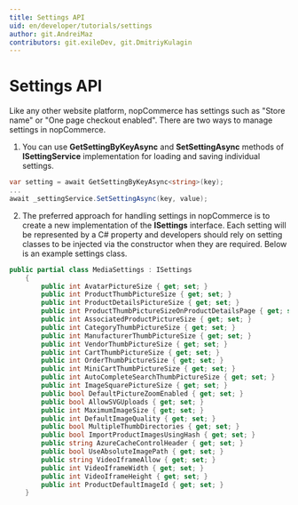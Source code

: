```yaml
---
title: Settings API
uid: en/developer/tutorials/settings
author: git.AndreiMaz
contributors: git.exileDev, git.DmitriyKulagin
---
```


# Settings API

Like any other website platform, nopCommerce has settings such as "Store name" or "One page checkout enabled". There are two ways to manage settings in nopCommerce.

1. You can use **GetSettingByKeyAsync** and **SetSettingAsync** methods of **ISettingService** implementation for loading and saving individual settings.

```csharp
var setting = await GetSettingByKeyAsync<string>(key);
...
await _settingService.SetSettingAsync(key, value);
```

2. The preferred approach for handling settings in nopCommerce is to create a new implementation of the **ISettings** interface. Each setting will be represented by a C# property and developers should rely on setting classes to be injected via the constructor when they are required. Below is an example settings class.

```csharp
public partial class MediaSettings : ISettings
    {
        public int AvatarPictureSize { get; set; }
        public int ProductThumbPictureSize { get; set; }
        public int ProductDetailsPictureSize { get; set; }
        public int ProductThumbPictureSizeOnProductDetailsPage { get; set; }
        public int AssociatedProductPictureSize { get; set; }
        public int CategoryThumbPictureSize { get; set; }
        public int ManufacturerThumbPictureSize { get; set; }
        public int VendorThumbPictureSize { get; set; }
        public int CartThumbPictureSize { get; set; }
        public int OrderThumbPictureSize { get; set; }
        public int MiniCartThumbPictureSize { get; set; }
        public int AutoCompleteSearchThumbPictureSize { get; set; }
        public int ImageSquarePictureSize { get; set; }
        public bool DefaultPictureZoomEnabled { get; set; }
        public bool AllowSVGUploads { get; set; }
        public int MaximumImageSize { get; set; }
        public int DefaultImageQuality { get; set; }
        public bool MultipleThumbDirectories { get; set; }
        public bool ImportProductImagesUsingHash { get; set; }
        public string AzureCacheControlHeader { get; set; }
        public bool UseAbsoluteImagePath { get; set; }
        public string VideoIframeAllow { get; set; }
        public int VideoIframeWidth { get; set; }
        public int VideoIframeHeight { get; set; }
        public int ProductDefaultImageId { get; set; }
    }
```
